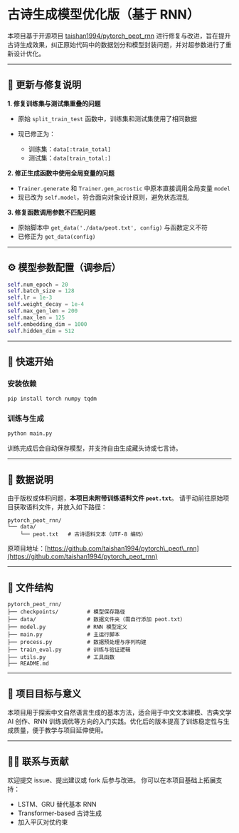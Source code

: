 # 古诗生成模型优化版（基于 RNN）

本项目基于开源项目 [taishan1994/pytorch\_peot\_rnn](https://github.com/taishan1994/pytorch_peot_rnn) 进行修复与改进，旨在提升古诗生成效果，纠正原始代码中的数据划分和模型封装问题，并对超参数进行了重新设计优化。

---

## 🔧 更新与修复说明

**1. 修复训练集与测试集重叠的问题**

* 原始 `split_train_test` 函数中，训练集和测试集使用了相同数据
* 现已修正为：

  * 训练集：`data[:train_total]`
  * 测试集：`data[train_total:]`

**2. 修正生成函数中使用全局变量的问题**

* `Trainer.generate` 和 `Trainer.gen_acrostic` 中原本直接调用全局变量 `model`
* 现已改为 `self.model`，符合面向对象设计原则，避免状态混乱

**3. 修复函数调用参数不匹配问题**

* 原始脚本中 `get_data('./data/peot.txt', config)` 与函数定义不符
* 已修正为 `get_data(config)`

---

## ⚙️ 模型参数配置（调参后）

```python
self.num_epoch = 20
self.batch_size = 128
self.lr = 1e-3
self.weight_decay = 1e-4
self.max_gen_len = 200
self.max_len = 125
self.embedding_dim = 1000
self.hidden_dim = 512
```

---

## 🚀 快速开始

### 安装依赖

```bash
pip install torch numpy tqdm
```

### 训练与生成

```bash
python main.py
```

训练完成后会自动保存模型，并支持自由生成藏头诗或七言诗。

---

## 📂 数据说明

由于版权或体积问题，**本项目未附带训练语料文件 `peot.txt`**。
请手动前往原始项目获取语料文件，并放入如下路径：

```
pytorch_peot_rnn/
└── data/
    └── peot.txt   # 古诗语料文本（UTF-8 编码）
```

原项目地址：[https://github.com/taishan1994/pytorch\_peot\_rnn](https://github.com/taishan1994/pytorch_peot_rnn)

---

## 📄 文件结构

```
pytorch_peot_rnn/
├── checkpoints/         # 模型保存路径
├── data/                # 数据文件夹（需自行添加 peot.txt）
├── model.py             # RNN 模型定义
├── main.py              # 主运行脚本
├── process.py           # 数据预处理与序列构建
├── train_eval.py        # 训练与验证逻辑
├── utils.py             # 工具函数
├── README.md
```

---

## 📌 项目目标与意义

本项目用于探索中文自然语言生成的基本方法，适合用于中文文本建模、古典文学 AI 创作、RNN 训练调优等方向的入门实践。优化后的版本提高了训练稳定性与生成质量，便于教学与项目延伸使用。

---

## 🙋‍♀️ 联系与贡献

欢迎提交 issue、提出建议或 fork 后参与改进。
你可以在本项目基础上拓展支持：

* LSTM、GRU 替代基本 RNN
* Transformer-based 古诗生成
* 加入平仄对仗约束


